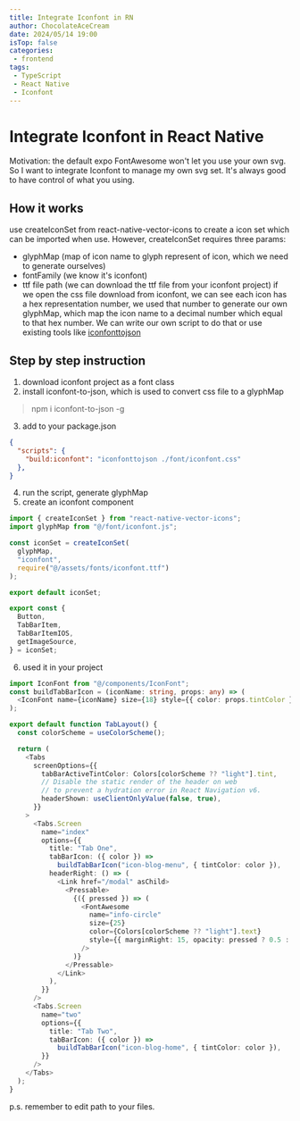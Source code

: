 ```yaml
---
title: Integrate Iconfont in RN
author: ChocolateAceCream
date: 2024/05/14 19:00
isTop: false
categories:
 - frontend
tags:
 - TypeScript
 - React Native
 - Iconfont
---
```


# Integrate Iconfont in React Native<Badge text="React Native" type="warning" />
Motivation: the default expo FontAwesome won't let you use your own svg. So I want to integrate Iconfont to manage my own svg set. It's always good to have control of what you using.

## How it works
use createIconSet from react-native-vector-icons to create a icon set which can be imported when use. However, createIconSet requires three params:
- glyphMap (map of icon name to glyph represent of icon, which we need to generate ourselves)
- fontFamily (we know it's iconfont)
- ttf file path (we can download the ttf file from your iconfont project)
if we open the css file download from iconfont, we can see each icon has a hex representation number, we used that number to generate our own glyphMap, which map the icon name to a decimal number which equal to that hex number.
We can write our own script to do that or use existing tools like [iconfonttojson](https://github.com/Jon-Millent/iconfont-to-json)

## Step by step instruction
1. download iconfont project as a font class
2. install iconfont-to-json, which is used to convert css file to a glyphMap
> npm i iconfont-to-json -g
3. add to your package.json
```json
{
  "scripts": {
    "build:iconfont": "iconfonttojson ./font/iconfont.css"
  },
}
```
4. run the script, generate glyphMap
5. create an iconfont component
```jsx
import { createIconSet } from "react-native-vector-icons";
import glyphMap from "@/font/iconfont.js";

const iconSet = createIconSet(
  glyphMap,
  "iconfont",
  require("@/assets/fonts/iconfont.ttf")
);

export default iconSet;

export const {
  Button,
  TabBarItem,
  TabBarItemIOS,
  getImageSource,
} = iconSet;
```

6. used it in your project
```ts
import IconFont from "@/components/IconFont";
const buildTabBarIcon = (iconName: string, props: any) => (
  <IconFont name={iconName} size={18} style={{ color: props.tintColor }} />
);

export default function TabLayout() {
  const colorScheme = useColorScheme();

  return (
    <Tabs
      screenOptions={{
        tabBarActiveTintColor: Colors[colorScheme ?? "light"].tint,
        // Disable the static render of the header on web
        // to prevent a hydration error in React Navigation v6.
        headerShown: useClientOnlyValue(false, true),
      }}
    >
      <Tabs.Screen
        name="index"
        options={{
          title: "Tab One",
          tabBarIcon: ({ color }) =>
            buildTabBarIcon("icon-blog-menu", { tintColor: color }),
          headerRight: () => (
            <Link href="/modal" asChild>
              <Pressable>
                {({ pressed }) => (
                  <FontAwesome
                    name="info-circle"
                    size={25}
                    color={Colors[colorScheme ?? "light"].text}
                    style={{ marginRight: 15, opacity: pressed ? 0.5 : 1 }}
                  />
                )}
              </Pressable>
            </Link>
          ),
        }}
      />
      <Tabs.Screen
        name="two"
        options={{
          title: "Tab Two",
          tabBarIcon: ({ color }) =>
            buildTabBarIcon("icon-blog-home", { tintColor: color }),
        }}
      />
    </Tabs>
  );
}

```

p.s. remember to edit path to your files.